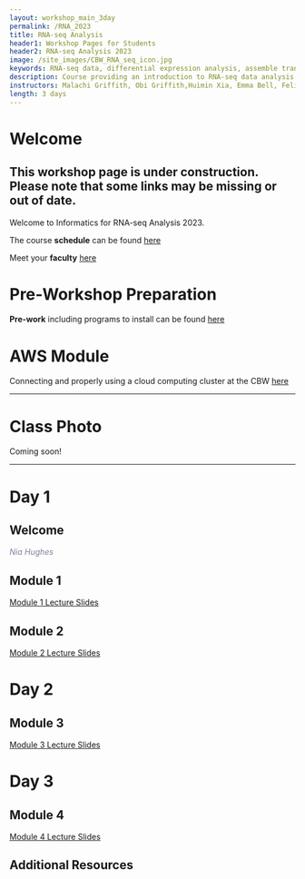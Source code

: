 ```yaml
---
layout: workshop_main_3day
permalink: /RNA_2023
title: RNA-seq Analysis
header1: Workshop Pages for Students
header2: RNA-seq Analysis 2023
image: /site_images/CBW_RNA_seq_icon.jpg
keywords: RNA-seq data, differential expression analysis, assemble transcripts
description: Course providing an introduction to RNA-seq data analysis followed by integrated tutorials demonstrating the use of popular RNA-seq analysis packages.
instructors: Malachi Griffith, Obi Griffith,Huimin Xia, Emma Bell, Felicia Gomez
length: 3 days
---
```


# Welcome <a id="welcome"></a>

## This workshop page is under construction. Please note that some links may be missing or out of date.

Welcome to Informatics for RNA-seq Analysis 2023.

The course **schedule** can be found [here](https://bioinformaticsdotca.github.io/RNA_2023_schedule)   

Meet your **faculty** [here]()

# Pre-Workshop Preparation <a id="preworkshop"></a>

**Pre-work** including programs to install can be found [here](https://docs.google.com/forms/d/e/1FAIpQLSdS5IaAs6N5bgOo1s26Zo1mm7llftwtzErotoWvK2PIHwK7og/viewform)

# AWS Module <a id="preworkshop"></a>

Connecting and properly using a cloud computing cluster at the CBW [here](https://bioinformaticsdotca.github.io/AWS_RNA23#aws_login)

***

# Class Photo

Coming soon!

***

# Day 1 <a id="day1"></a>

##  Welcome

*<font color="#827e9c">Nia Hughes</font>*



## Module 1

*<font color="#827e9c"></font>*

[Module 1 Lecture Slides]()  

## Module 2

*<font color="#827e9c"></font>*

[Module 2 Lecture Slides]()  

# Day 2 <a id="day2"></a>

## Module 3

*<font color="#827e9c"></font>*

[Module 3 Lecture Slides]()  

# Day 3 <a id="day3"></a>

## Module 4

*<font color="#827e9c"></font>*

[Module 4 Lecture Slides]()  

## Additional Resources
